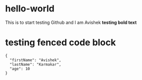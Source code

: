 # hello-world
This is to start testing Github and I am Avishek
**testing bold text**
# testing fenced code block
```
{
  "firstName": "Avishek",
  "lastName": "Karmakar",
  "age": 10
}
```
